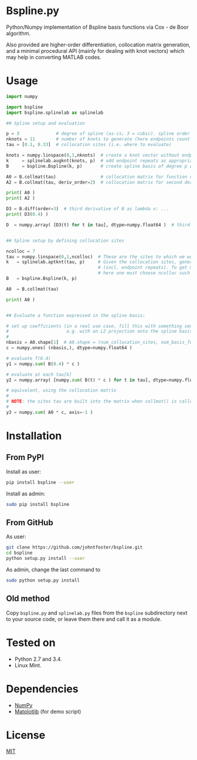 # Bspline.py

Python/Numpy implementation of Bspline basis functions via Cox - de Boor algorithm.

Also provided are higher-order differentiation, collocation matrix generation, and a minimal procedural API (mainly for dealing with knot vectors) which may help in converting MATLAB codes.

# Usage

```python
import numpy

import bspline
import bspline.splinelab as splinelab

## Spline setup and evaluation

p = 3              # degree of spline (as-is; 3 = cubic). spline order = degree + 1
nknots = 11        # number of knots to generate (here endpoints count only once)
tau = [0.1, 0.33]  # collocation sites (i.e. where to evaluate)

knots = numpy.linspace(0,1,nknots)  # create a knot vector without endpoint repeats
k     = splinelab.augknt(knots, p)  # add endpoint repeats as appropriate for spline degree p
B     = bspline.Bspline(k, p)       # create spline basis of degree p on knots k

A0 = B.collmat(tau)                 # collocation matrix for function value at sites tau
A2 = B.collmat(tau, deriv_order=2)  # collocation matrix for second derivative at sites tau

print( A0 )
print( A2 )

D3 = B.diff(order=3)  # third derivative of B as lambda x: ...
print( D3(0.4) )

D  = numpy.array( [D3(t) for t in tau], dtype=numpy.float64 )  # third derivative of B at sites tau


## Spline setup by defining collocation sites

ncolloc = 7
tau = numpy.linspace(0,1,ncolloc)  # These are the sites to which we would like to interpolate
k   = splinelab.aptknt(tau, p)     # Given the collocation sites, generate a knot vector
                                   # (incl. endpoint repeats). To get meaningful results,
                                   # here one must choose ncolloc such that  ncolloc >= p+1.
B   = bspline.Bspline(k, p)

A0  = B.collmat(tau)

print( A0 )


## Evaluate a function expressed in the spline basis:

# set up coefficients (in a real use case, fill this with something sensible,
#                      e.g. with an L2 projection onto the spline basis)
#
nbasis = A0.shape[1]  # A0.shape = (num_collocation_sites, num_basis_functions)
c = numpy.ones( (nbasis,), dtype=numpy.float64 )

# evaluate f(0.4)
y1 = numpy.sum( B(0.4) * c )

# evaluate at each tau[k]
y2 = numpy.array( [numpy.sum( B(t) * c ) for t in tau], dtype=numpy.float64 )

# equivalent, using the collocation matrix
#
# NOTE: the sites tau are built into the matrix when collmat() is called.
#
y3 = numpy.sum( A0 * c, axis=-1 )
```

# Installation

## From PyPI

Install as user:

```bash
pip install bspline --user
```

Install as admin:

```bash
sudo pip install bspline
```

## From GitHub

As user:

```bash
git clone https://github.com/johntfoster/bspline.git
cd bspline
python setup.py install --user
```

As admin, change the last command to

```bash
sudo python setup.py install
```

## Old method

Copy `bspline.py` and `splinelab.py` files from the `bspline` subdirectory next to your source code,
or leave them there and call it as a module.


# Tested on

 - Python 2.7 and 3.4.
 - Linux Mint.


# Dependencies

* [NumPy](http://www.numpy.org)
* [Matplotlib](http://matplotlib.org/) (for demo script)

# License

[MIT](LICENSE.md)
